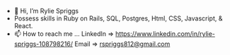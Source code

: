 - 👋 Hi, I’m Rylie Spriggs
- Possess skills in Ruby on Rails, SQL, Postgres, Html, CSS, Javascript, & React.
- 📫 How to reach me ... 
  LinkedIn => https://www.linkedin.com/in/rylie-spriggs-108798216/
  Email => rspriggs812@gmail.com

<!---
Rspriggs2020/Rspriggs2020 is a ✨ special ✨ repository because its `README.md` (this file) appears on your GitHub profile.
You can click the Preview link to take a look at your changes.
--->
